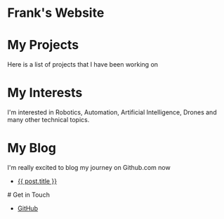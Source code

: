 # Frank's Website
# My Projects
Here is a list of projects that I have been working on
# My Interests
I'm interested in Robotics, Automation, Artificial Intelligence, Drones and many
other technical topics.
# My Blog
I'm really excited to blog my journey on Github.com now
<ul>
  <li>
    <a href="{{ post.url }}">{{ post.title }}</a>
  </li>
</ul>
# Get in Touch
<ul>
  <li>
    <a href="https://github.com/{{ site.github_username}}">GitHub</a>
  </li>
</ul>
